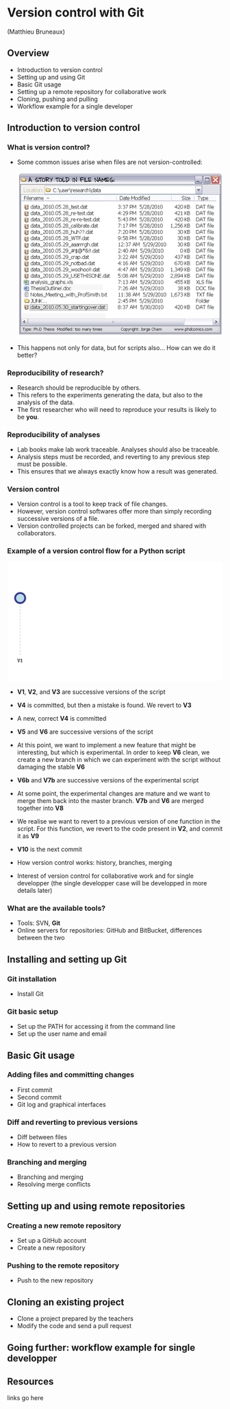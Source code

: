 # Version control with Git

(Matthieu Bruneaux)

## Overview

- Introduction to version control
- Setting up and using Git
- Basic Git usage
- Setting up a remote repository for collaborative work
- Cloning, pushing and pulling
- Workflow example for a single developer

## Introduction to version control

### What is version control?

- Some common issues arise when files are not version-controlled:

  ![A story told in file names](img/phd052810s.png)

- This happens not only for data, but for scripts also... How can we do it better?

### Reproducibility of research?

- Research should be reproducible by others.
- This refers to the experiments generating the data, but also to the analysis
  of the data.
- The first researcher who will need to reproduce your results is likely to be
  **you**.

### Reproducibility of analyses

- Lab books make lab work traceable. Analyses should also be traceable.
- Analysis steps must be recorded, and reverting to any previous step must be
  possible.
- This ensures that we always exactly know how a result was generated.

### Version control

- Version control is a tool to keep track of file changes.
- However, version control softwares offer more than simply recording
  successive versions of a file.
- Version controlled projects can be forked, merged and shared with
  collaborators.

### Example of a version control flow for a Python script

![Version control workflow](img/version-control-workflow.gif)

- **V1**, **V2**, and **V3** are successive versions of the script
- **V4** is committed, but then a mistake is found. We revert to **V3**
- A new, correct **V4** is committed
- **V5** and **V6** are successive versions of the script
- At this point, we want to implement a new feature that might be interesting,
  but which is experimental. In order to keep **V6** clean, we create a new
  branch in which we can experiment with the script without damaging the stable
  **V6**
- **V6b** and **V7b** are successive versions of the experimental script
- At some point, the experimental changes are mature and we want to merge them
  back into the master branch. **V7b** and **V6** are merged together into **V8**
- We realise we want to revert to a previous version of one function in the
  script. For this function, we revert to the code present in **V2**, and commit it
  as **V9**
- **V10** is the next commit





- How version control works: history, branches, merging
- Interest of version control for collaborative work and for single developper
  (the single developper case will be developped in more details later)

### What are the available tools?

- Tools: SVN, **Git**
- Online servers for repositories: GitHub and BitBucket, differences between
  the two

## Installing and setting up Git

### Git installation

- Install Git

### Git basic setup

- Set up the PATH for accessing it from the command line
- Set up the user name and email

## Basic Git usage

### Adding files and committing changes

- First commit
- Second commit
- Git log and graphical interfaces

### Diff and reverting to previous versions

- Diff between files
- How to revert to a previous version

### Branching and merging

- Branching and merging
- Resolving merge conflicts

## Setting up and using remote repositories

### Creating a new remote repository

- Set up a GitHub account
- Create a new repository

### Pushing to the remote repository

- Push to the new repository

## Cloning an existing project

- Clone a project prepared by the teachers
- Modify the code and send a pull request

## Going further: workflow example for single developper

## Resources

links go here
